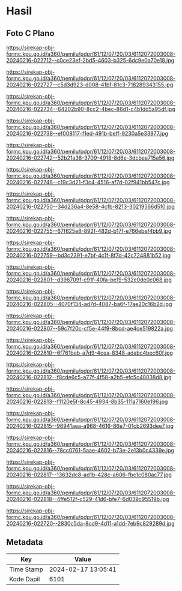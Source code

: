 # Hasil

## Foto C Plano

https://sirekap-obj-formc.kpu.go.id/a360/pemilu/pdpr/61/12/07/20/03/6112072003008-20240216-022712--c0ce23ef-2bd5-4603-b325-6dc9e0a70e18.jpg

https://sirekap-obj-formc.kpu.go.id/a360/pemilu/pdpr/61/12/07/20/03/6112072003008-20240216-022727--c5d3d923-d008-41bf-81c3-718289343155.jpg

https://sirekap-obj-formc.kpu.go.id/a360/pemilu/pdpr/61/12/07/20/03/6112072003008-20240216-022734--64202b90-8cc2-4bec-86d1-c4b1dd5a95df.jpg

https://sirekap-obj-formc.kpu.go.id/a360/pemilu/pdpr/61/12/07/20/03/6112072003008-20240216-022738--ef008117-f1ed-491b-beff-9230a5e33977.jpg

https://sirekap-obj-formc.kpu.go.id/a360/pemilu/pdpr/61/12/07/20/03/6112072003008-20240216-022742--52b21a38-3709-4918-8d6e-3dcbea715a56.jpg

https://sirekap-obj-formc.kpu.go.id/a360/pemilu/pdpr/61/12/07/20/03/6112072003008-20240216-022746--c19c3d21-f3c4-4516-af7d-02f941bb547c.jpg

https://sirekap-obj-formc.kpu.go.id/a360/pemilu/pdpr/61/12/07/20/03/6112072003008-20240216-022750--34d236a4-8e58-4cfb-8213-30219566d5f0.jpg

https://sirekap-obj-formc.kpu.go.id/a360/pemilu/pdpr/61/12/07/20/03/6112072003008-20240216-022755--67f625e8-892f-482d-b17f-e766ebef4bb9.jpg

https://sirekap-obj-formc.kpu.go.id/a360/pemilu/pdpr/61/12/07/20/03/6112072003008-20240216-022759--bd3c2391-e7bf-4c1f-8f7d-42c724881b52.jpg

https://sirekap-obj-formc.kpu.go.id/a360/pemilu/pdpr/61/12/07/20/03/6112072003008-20240216-022801--d396709f-c91f-40fa-be19-532e0de0c068.jpg

https://sirekap-obj-formc.kpu.go.id/a360/pemilu/pdpr/61/12/07/20/03/6112072003008-20240216-022805--4070f134-ad7d-4087-ba6f-17ae20c16b2d.jpg

https://sirekap-obj-formc.kpu.go.id/a360/pemilu/pdpr/61/12/07/20/03/6112072003008-20240216-022807--59c7f20c-cf5e-44f9-8bcd-ae4ce519822a.jpg

https://sirekap-obj-formc.kpu.go.id/a360/pemilu/pdpr/61/12/07/20/03/6112072003008-20240216-022810--6f761beb-a7d9-4cea-8348-adabc4bec60f.jpg

https://sirekap-obj-formc.kpu.go.id/a360/pemilu/pdpr/61/12/07/20/03/6112072003008-20240216-022812--f8cde6c5-a77f-4f58-a2b5-efc5c48038d8.jpg

https://sirekap-obj-formc.kpu.go.id/a360/pemilu/pdpr/61/12/07/20/03/6112072003008-20240216-022813--f1120e5f-8c45-4934-8b35-111a7160e196.jpg

https://sirekap-obj-formc.kpu.go.id/a360/pemilu/pdpr/61/12/07/20/03/6112072003008-20240216-022815--96941aea-a968-4616-86e7-01cb2693dee7.jpg

https://sirekap-obj-formc.kpu.go.id/a360/pemilu/pdpr/61/12/07/20/03/6112072003008-20240216-022816--78cc0761-5aae-4602-b73e-2e13b0c4339e.jpg

https://sirekap-obj-formc.kpu.go.id/a360/pemilu/pdpr/61/12/07/20/03/6112072003008-20240216-022817--13632dc8-ad1b-428c-a606-fbc1c080ac77.jpg

https://sirekap-obj-formc.kpu.go.id/a360/pemilu/pdpr/61/12/07/20/03/6112072003008-20240216-022818--4ffe512f-c529-41d6-bfe7-6d039c95519b.jpg

https://sirekap-obj-formc.kpu.go.id/a360/pemilu/pdpr/61/12/07/20/03/6112072003008-20240216-022720--2830c5da-8cd9-4d11-a1dd-7eb9c829289d.jpg


## Metadata

| Key        | Value               |
| ---------- | ------------------- |
| Time Stamp | 2024-02-17 13:05:41 |
| Kode Dapil | 6101                |



